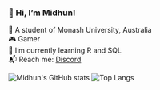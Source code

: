 <!-- Level 1: Simple bio and stats -->


### 👋 Hi, I’m Midhun!

🏫 A student of Monash University, Australia<br/>
🎮 Gamer<br/>
🌱 I’m currently learning R and SQL<br/>
📬 Reach me: [Discord](https://discord.com/users/727456826542522679)<br/>

![Midhun's GitHub stats](https://github-readme-stats.vercel.app/api?username=MidhunUnnikrishnan7&show_icons=true&theme=tokyonight) ![Top Langs](https://github-readme-stats.vercel.app/api/top-langs/?username=MidhunUnnikrishnan7&layout=compact&theme=tokyonight)
